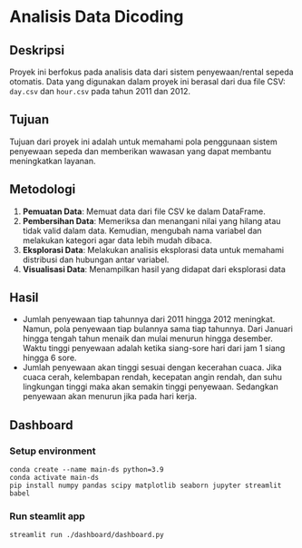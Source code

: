 # Analisis Data Dicoding

## Deskripsi
Proyek ini berfokus pada analisis data dari sistem penyewaan/rental sepeda otomatis. Data yang digunakan dalam proyek ini berasal dari dua file CSV: `day.csv` dan `hour.csv` pada tahun 2011 dan 2012.

## Tujuan
Tujuan dari proyek ini adalah untuk memahami pola penggunaan sistem penyewaan sepeda dan memberikan wawasan yang dapat membantu meningkatkan layanan.

## Metodologi
1. **Pemuatan Data**: Memuat data dari file CSV ke dalam DataFrame.
2. **Pembersihan Data**: Memeriksa dan menangani nilai yang hilang atau tidak valid dalam data. Kemudian, mengubah nama variabel dan melakukan kategori agar data lebih mudah dibaca.
3. **Eksplorasi Data**: Melakukan analisis eksplorasi data untuk memahami distribusi dan hubungan antar variabel.
4. **Visualisasi Data**: Menampilkan hasil yang didapat dari eksplorasi data

## Hasil
- Jumlah penyewaan tiap tahunnya dari 2011 hingga 2012 meningkat. Namun, pola penyewaan tiap bulannya sama tiap tahunnya. Dari Januari hingga tengah tahun menaik dan mulai menurun hingga desember. Waktu tinggi penyewaan adalah ketika siang-sore hari dari jam 1 siang hingga 6 sore. 
- Jumlah penyewaan akan tinggi sesuai dengan kecerahan cuaca. Jika cuaca cerah, kelembapan rendah, kecepatan angin rendah, dan suhu lingkungan tinggi maka akan semakin tinggi penyewaan. Sedangkan penyewaan akan menurun jika pada hari kerja.

## Dashboard

### Setup environment
```
conda create --name main-ds python=3.9
conda activate main-ds
pip install numpy pandas scipy matplotlib seaborn jupyter streamlit babel
```

### Run steamlit app
```bash
streamlit run ./dashboard/dashboard.py
```
